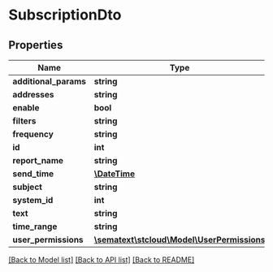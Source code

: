 # SubscriptionDto

## Properties

| Name                  | Type                                                              | Description | Notes      |
| --------------------- | ----------------------------------------------------------------- | ----------- | ---------- |
| **additional_params** | **string**                                                        |             | [optional] |
| **addresses**         | **string**                                                        |             | [optional] |
| **enable**            | **bool**                                                          |             | [optional] |
| **filters**           | **string**                                                        |             | [optional] |
| **frequency**         | **string**                                                        |             | [optional] |
| **id**                | **int**                                                           |             | [optional] |
| **report_name**       | **string**                                                        |             | [optional] |
| **send_time**         | [**\DateTime**](\DateTime.md)                                     |             | [optional] |
| **subject**           | **string**                                                        |             | [optional] |
| **system_id**         | **int**                                                           |             | [optional] |
| **text**              | **string**                                                        |             | [optional] |
| **time_range**        | **string**                                                        |             | [optional] |
| **user_permissions**  | [**\sematext\stcloud\Model\UserPermissions**](UserPermissions.md) |             | [optional] |

[[Back to Model list]](../../README.md#documentation-for-models) [[Back to API list]](../../README.md#documentation-for-api-endpoints) [[Back to README]](../../README.md)
